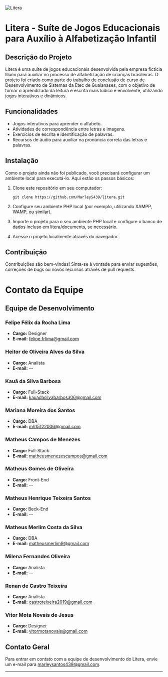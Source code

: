 ![Litera](https://github.com/MarleyS439/litera/blob/master/assets/images/Litera.png)
# Litera - Suíte de Jogos Educacionais para Auxílio à Alfabetização Infantil

## Descrição do Projeto
Litera é uma suíte de jogos educacionais desenvolvida pela empresa fictícia Illumi para auxiliar no processo de alfabetização de crianças brasileiras. O projeto foi criado como parte do trabalho de conclusão de curso de Desenvolvimento de Sistemas da Etec de Guaianases, com o objetivo de tornar o aprendizado da leitura e escrita mais lúdico e envolvente, utilizando jogos interativos e dinâmicos.

## Funcionalidades
- Jogos interativos para aprender o alfabeto.
- Atividades de correspondência entre letras e imagens.
- Exercícios de escrita e identificação de palavras.
- Recursos de áudio para auxiliar na pronúncia correta das letras e palavras.

## Instalação
Como o projeto ainda não foi publicado, você precisará configurar um ambiente local para executá-lo. Aqui estão os passos básicos:

1. Clone este repositório em seu computador:
   ```
   git clone https://github.com/MarleyS439/litera.git
   ```

2. Configure seu ambiente PHP local (por exemplo, utilizando XAMPP, WAMP, ou similar).

3. Importe o projeto para o seu ambiente PHP local e configure o banco de dados incluso em litera/documents, se necessário.

4. Acesse o projeto localmente através do navegador.

## Contribuição
Contribuições são bem-vindas! Sinta-se à vontade para enviar sugestões, correções de bugs ou novos recursos através de pull requests.

# Contato da Equipe

## Equipe de Desenvolvimento

### Felipe Félix da Rocha Lima
- **Cargo:** Designer
- **E-mail:** felipe.frlima@gmail.com

### Heitor de Oliveira Alves da Silva
- **Cargo:** Analista
- **E-mail:** --

### Kauã da Silva Barbosa
- **Cargo:** Full-Stack
- **E-mail:** kauadasilvabarbosa06@gmail.com

### Mariana Moreira dos Santos
- **Cargo:** DBA
- **E-mail:** mh15122006@gmail.com

### Matheus Campos de Menezes
- **Cargo:** Full-Stack
- **E-mail:** matheusmenezescampos@gmail.com

### Matheus Gomes de Oliveira
- **Cargo:** Front-End
- **E-mail:** --

### Matheus Henrique Teixeira Santos
- **Cargo:** Beck-End
- **E-mail:** --

### Matheus Merlim Costa da Silva
- **Cargo:** DBA
- **E-mail:** matheusmerlim9@gmail.com

### Milena Fernandes Oliveira
- **Cargo:** Analista
- **E-mail:** --

### Renan de Castro Teixeira
- **Cargo:** Analista
- **E-mail:** castroteixeira2019@gmail.com

### Vitor Mota Novais de Jesus
- **Cargo:** Designer
- **E-mail:** vitormotanovais@gmail.com

## Contato Geral

Para entrar em contato com a equipe de desenvolvimento do Litera, envie um e-mail para [marleysantos439@gmail.com](mailto:marleysantos439@gmail.com).

---
